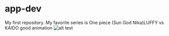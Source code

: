 # app-dev
My first repository.
My favorite series is One piece (Sun God Nika)LUFFY vs KAIDO good animation 
![alt text](https://media.tenor.com/kmiME8LLVscAAAAd/luffy-vs-kaido-gear-5.gif)
